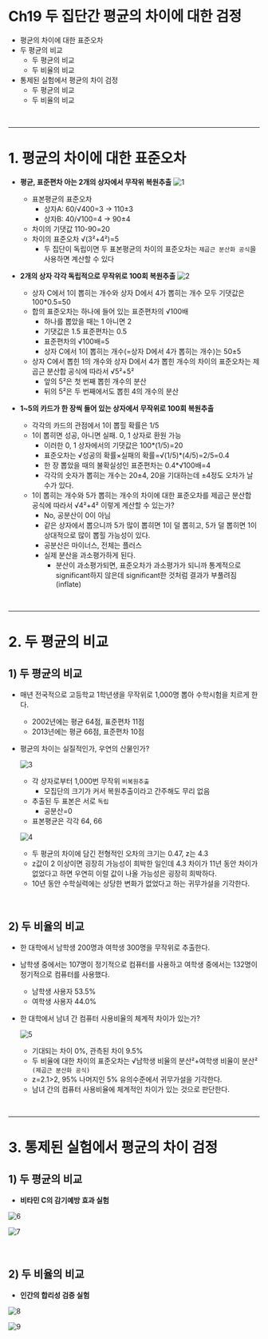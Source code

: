 # Ch19 두 집단간 평균의 차이에 대한 검정

* 평균의 차이에 대한 표준오차
* 두 평균의 비교
    * 두 평균의 비교
    * 두 비율의 비교
* 통제된 실험에서 평균의 차이 검정
    * 두 평균의 비교
    * 두 비율의 비교

<br>

---

# 1. 평균의 차이에 대한 표준오차

* **평균, 표준편차 아는 2개의 상자에서 무작위 복원추출**
![1](https://user-images.githubusercontent.com/40786985/76527077-f2940f80-64b1-11ea-9c04-97ddd44dcd8e.jpg)
    * 표본평균의 표준오차
        * 상자A: 60/√400=3 → 110±3
        * 상자B: 40/√100=4 → 90±4
    * 차이의 기댓값 110-90=20
    * 차이의 표준오차 √(3²+4²)=5
        * 두 집단이 독립이면 두 표본평균의 차이의 표준오차는 `제곱근 분산화 공식`을 사용하면 계산할 수 있다

* **2개의 상자 각각 독립적으로 무작위로 100회 복원추출**
![2](https://user-images.githubusercontent.com/40786985/76527078-f32ca600-64b1-11ea-90f7-1af0d96b1a52.jpg)
    * 상자 C에서 1이 뽑히는 개수와 상자 D에서 4가 뽑히는 개수 모두 기댓값은 100*0.5=50
    * 합의 표준오차는 하나에 들어 있는 표준편차의 √100배
        * 하나를 뽑았을 때는 1 아니면 2
        * 기댓값은 1.5 표준편차는 0.5
        * 표준편차의 √100배=5
        * 상자 C에서 1이 뽑히는 개수(=상자 D에서 4가 뽑히는 개수)는 50±5
    * 상자 C에서 뽑힌 1의 개수와 상자 D에서 4가 뽑힌 개수의 차이의 표준오차는 제곱근 분산합 공식에 따라서 √5²+5²
        * 앞의 5²은 첫 번째 뽑힌 개수의 분산
        * 뒤의 5²은 두 번째에서도 뽑힌 4의 개수의 분산

* **1~5의 카드가 한 장씩 들어 있는 상자에서 무작위로 100회 복원추출**
    * 각각의 카드의 관점에서 1이 뽑힐 확률은 1/5
    * 1이 뽑히면 성공, 아니면 실패. 0, 1 상자로 환원 가능
        * 이러한 0, 1 상자에서의 기댓값은 100*(1/5)=20
        * 표준오차는 √성공의 확률×실패의 확률=√(1/5)*(4/5)=2/5=0.4
        * 한 장 뽑았을 때의 불확실성인 표준편차는 0.4*√100배=4
        * 각각의 숫자가 뽑히는 개수는 20±4, 20을 기대하는데 ±4정도 오차가 날 수가 있다.
    * 1이 뽑히는 개수와 5가 뽑히는 개수의 차이에 대한 표준오차를 제곱근 분산합 공식에 따라서 √4²+4² 이렇게 계산할 수 있는가?
        * No, 공분산이 0이 아님
        * 같은 상자에서 뽑으니까 5가 많이 뽑히면 1이 덜 뽑히고, 5가 덜 뽑히면 1이 상대적으로 많이 뽑힐 가능성이 있다.
        * 공분산은 마이너스, 전체는 플러스
        * 실제 분산을 과소평가하게 된다. 
            * 분산이 과소평가되면, 표준오차가 과소평가가 되니까 통계적으로 significant하지 않은데 significant한 것처럼 결과가 부풀려짐(inflate)

<br>

---

# 2. 두 평균의 비교

## 1) 두 평균의 비교

* 매년 전국적으로 고등학교 1학년생을 무작위로 1,000명 뽑아 수학시험을 치르게 한다.
    * 2002년에는 평균 64점, 표준편차 11점
    * 2013년에는 평균 66점, 표준편차 10점
* 평균의 차이는 실질적인가, 우연의 산물인가?

    ![3](https://user-images.githubusercontent.com/40786985/76527583-d775cf80-64b2-11ea-89ca-336cf63a15aa.jpg)
    * 각 상자로부터 1,000번 무작위 `비복원추출`
        * 모집단의 크기가 커서 복원추출이라고 간주해도 무리 없음
    * 추출된 두 표본은 서로 `독립`
        * 공분산=0
    * 표본평균은 각각 64, 66

    ![4](https://user-images.githubusercontent.com/40786985/76527656-f1afad80-64b2-11ea-97a7-cf29fd44b9dc.jpg)
    * 두 평균의 차이에 담긴 전형적인 오차의 크기는 0.47, z는 4.3
    * z값이 2 이상이면 굉장히 가능성이 희박한 일인데 4.3 차이가 11년 동안 차이가 없었다고 하면 우연히 이럴 값이 나올 가능성은 굉장히 희박하다.
    * 10년 동안 수학실력에는 상당한 변화가 없었다고 하는 귀무가설을 기각한다.

<br>

## 2) 두 비율의 비교

* 한 대학에서 남학생 200명과 여학생 300명을 무작위로 추출한다.
* 남학생 중에서는 107명이 정기적으로 컴퓨터를 사용하고 여학생 중에서는 132명이 정기적으로 컴퓨터를 사용했다.
    * 남학생 사용자 53.5%
    * 여학생 사용자 44.0%
* 한 대학에서 남녀 간 컴퓨터 사용비율의 체계적 차이가 있는가?

    ![5](https://user-images.githubusercontent.com/40786985/76527896-49e6af80-64b3-11ea-9ed8-769c8b6a12c5.jpg)
    * 기대되는 차이 0%, 관측된 차이 9.5%
    * 두 비율에 대한 차이의 표준오차는 √남학생 비율의 분산²+여학생 비율이 분산² `(제곱근 분산화 공식)`
    * z=2.1>2, 95% 나머지인 5% 유의수준에서 귀무가설을 기각한다.
    * 남녀 간의 컴퓨터 사용비율에 체계적인 차이가 있는 것으로 판단한다.

<br>

---

# 3. 통제된 실험에서 평균의 차이 검정

## 1) 두 평균의 비교

* **비타민 C의 감기예방 효과 실험**

![6](https://user-images.githubusercontent.com/40786985/76529003-0725d700-64b5-11ea-961b-5f49312a4860.jpg)

![7](https://user-images.githubusercontent.com/40786985/76529013-08570400-64b5-11ea-8583-3c1957e289ea.jpg)

<br>

## 2) 두 비율의 비교

* **인간의 합리성 검증 실험**

![8](https://user-images.githubusercontent.com/40786985/76529014-08570400-64b5-11ea-85a9-91f8141d47ce.jpg)

![9](https://user-images.githubusercontent.com/40786985/76529016-08ef9a80-64b5-11ea-880d-ce8ac5aac421.jpg)

<br>
